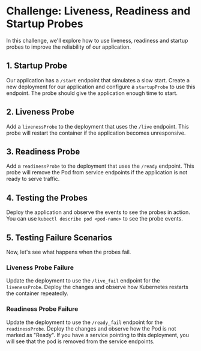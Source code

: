 # Challenge: Liveness, Readiness and Startup Probes

In this challenge, we'll explore how to use liveness, readiness and startup probes to improve the reliability of our application.

## 1. Startup Probe

Our application has a `/start` endpoint that simulates a slow start. Create a new deployment for our application and configure a `startupProbe` to use this endpoint. The probe should give the application enough time to start.

## 2. Liveness Probe

Add a `livenessProbe` to the deployment that uses the `/live` endpoint. This probe will restart the container if the application becomes unresponsive.

## 3. Readiness Probe

Add a `readinessProbe` to the deployment that uses the `/ready` endpoint. This probe will remove the Pod from service endpoints if the application is not ready to serve traffic.

## 4. Testing the Probes

Deploy the application and observe the events to see the probes in action. You can use `kubectl describe pod <pod-name>` to see the probe events.

## 5. Testing Failure Scenarios

Now, let's see what happens when the probes fail.

### Liveness Probe Failure

Update the deployment to use the `/live_fail` endpoint for the `livenessProbe`. Deploy the changes and observe how Kubernetes restarts the container repeatedly.

### Readiness Probe Failure

Update the deployment to use the `/ready_fail` endpoint for the `readinessProbe`. Deploy the changes and observe how the Pod is not marked as "Ready". If you have a service pointing to this deployment, you will see that the pod is removed from the service endpoints.
